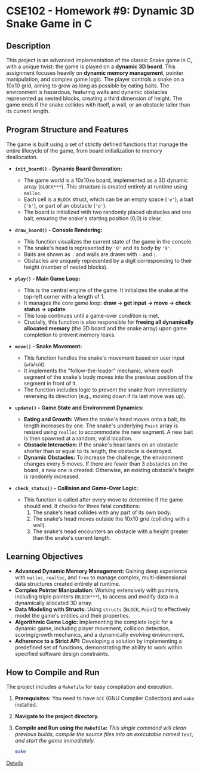 # CSE102 - Homework #9: Dynamic 3D Snake Game in C

## Description

This project is an advanced implementation of the classic Snake game in C, with a unique twist: the game is played on a **dynamic 3D board**. This assignment focuses heavily on **dynamic memory management**, pointer manipulation, and complex game logic. The player controls a snake on a 10x10 grid, aiming to grow as long as possible by eating baits. The environment is hazardous, featuring walls and dynamic obstacles represented as nested blocks, creating a third dimension of height. The game ends if the snake collides with itself, a wall, or an obstacle taller than its current length.

## Program Structure and Features

The game is built using a set of strictly defined functions that manage the entire lifecycle of the game, from board initialization to memory deallocation.

*   **`init_board()` - Dynamic Board Generation:**
    *   The game world is a 10x10x`m` board, implemented as a 3D dynamic array (`BLOCK***`). This structure is created entirely at runtime using `malloc`.
    *   Each cell is a `BLOCK` struct, which can be an empty space (`'e'`), a bait (`'b'`), or part of an obstacle (`'o'`).
    *   The board is initialized with two randomly placed obstacles and one bait, ensuring the snake's starting position (0,0) is clear.

*   **`draw_board()` - Console Rendering:**
    *   This function visualizes the current state of the game in the console.
    *   The snake's head is represented by `'O'` and its body by `'X'`.
    *   Baits are shown as `.` and walls are drawn with `-` and `|`.
    *   Obstacles are uniquely represented by a digit corresponding to their height (number of nested blocks).

*   **`play()` - Main Game Loop:**
    *   This is the central engine of the game. It initializes the snake at the top-left corner with a length of 1.
    *   It manages the core game loop: **draw → get input → move → check status → update**.
    *   This loop continues until a game-over condition is met.
    *   Crucially, this function is also responsible for **freeing all dynamically allocated memory** (the 3D board and the snake array) upon game completion to prevent memory leaks.

*   **`move()` - Snake Movement:**
    *   This function handles the snake's movement based on user input (`w`/`a`/`s`/`d`).
    *   It implements the "follow-the-leader" mechanic, where each segment of the snake's body moves into the previous position of the segment in front of it.
    *   The function includes logic to prevent the snake from immediately reversing its direction (e.g., moving down if its last move was up).

*   **`update()` - Game State and Environment Dynamics:**
    *   **Eating and Growth:** When the snake's head moves onto a bait, its length increases by one. The snake's underlying `Point` array is resized using `realloc` to accommodate the new segment. A new bait is then spawned at a random, valid location.
    *   **Obstacle Interaction:** If the snake's head lands on an obstacle shorter than or equal to its length, the obstacle is destroyed.
    *   **Dynamic Obstacles:** To increase the challenge, the environment changes every 5 moves. If there are fewer than 3 obstacles on the board, a new one is created. Otherwise, an existing obstacle's height is randomly increased.

*   **`check_status()` - Collision and Game-Over Logic:**
    *   This function is called after every move to determine if the game should end. It checks for three fatal conditions:
        1.  The snake's head collides with any part of its own body.
        2.  The snake's head moves outside the 10x10 grid (colliding with a wall).
        3.  The snake's head encounters an obstacle with a height greater than the snake's current length.

## Learning Objectives

*   **Advanced Dynamic Memory Management:** Gaining deep experience with `malloc`, `realloc`, and `free` to manage complex, multi-dimensional data structures created entirely at runtime.
*   **Complex Pointer Manipulation:** Working extensively with pointers, including triple pointers (`BLOCK***`), to access and modify data in a dynamically allocated 3D array.
*   **Data Modeling with Structs:** Using `structs` (`BLOCK`, `Point`) to effectively model the game's entities and their properties.
*   **Algorithmic Game Logic:** Implementing the complete logic for a dynamic game, including player movement, collision detection, scoring/growth mechanics, and a dynamically evolving environment.
*   **Adherence to a Strict API:** Developing a solution by implementing a predefined set of functions, demonstrating the ability to work within specified software design constraints.

## How to Compile and Run

The project includes a `Makefile` for easy compilation and execution.

1.  **Prerequisites:** You need to have `GCC` (GNU Compiler Collection) and `make` installed.

2.  **Navigate to the project directory.**

3.  **Compile and Run using the `Makefile`:**
    *This single command will clean previous builds, compile the source files into an executable named `test`, and start the game immediately.*
    ```bash
    make
    ```

[Details](https://github.com/emirgit/GTU-UNIVERSITYASSIGNMENTS)